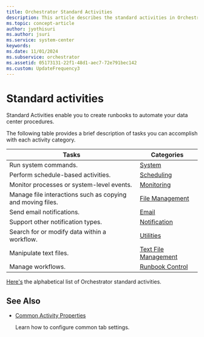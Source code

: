 ```yaml
---
title: Orchestrator Standard Activities
description: This article describes the standard activities in Orchestrator that enable you to create runbooks to automate your data center procedures.
ms.topic: concept-article
author: jyothisuri
ms.author: jsuri
ms.service: system-center
keywords:
ms.date: 11/01/2024
ms.subservice: orchestrator
ms.assetid: 05173131-22f1-48d1-aec7-72e791bec142
ms.custom: UpdateFrequency3
---
```


# Standard activities

Standard Activities enable you to create runbooks to automate your data center procedures.

The following table provides a brief description of tasks you can accomplish with each activity category.  

|Tasks|Categories|  
|-----------|----------------|  
|Run system commands.|[System](./standard-activities/system.md)|  
|Perform schedule-based activities.|[Scheduling](./standard-activities/scheduling.md)|  
|Monitor processes or system-level events.|[Monitoring](./standard-activities/monitoring.md)|  
|Manage file interactions such as copying and moving files.|[File Management](./standard-activities/file-management.md)|  
|Send email notifications.|[Email](./standard-activities/email.md)|  
|Support other notification types.|[Notification](./standard-activities/notification.md)|  
|Search for or modify data within a workflow.|[Utilities](./standard-activities/utilities.md)|  
|Manipulate text files.|[Text File Management](./standard-activities/text-file-management.md)|  
|Manage workflows.|[Runbook Control](./standard-activities/runbook-control.md)|  

[Here's](./standard-activities/alphabetical-list-of-standard-activities.md) the alphabetical list of Orchestrator standard activities.

## See Also  

-   [Common Activity Properties](common-activity-properties.md)  

     Learn how to configure common tab settings.
